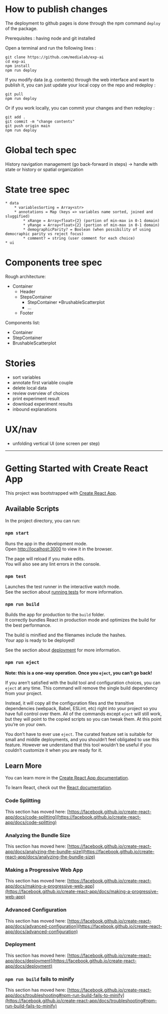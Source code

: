 # How to publish changes

The deployment to github pages is done through the npm command `deploy` of the package.

Prerequisites : having node and git installed

Open a terminal and run the following lines :

```
git clone https://github.com/medialab/exp-ai
cd exp-ai
npm install
npm run deploy
```

If you modify data (e.g. contents) through the web interface and want to publish it, you can just update your local copy on the repo and redeploy :

```
git pull
npm run deploy
```

Or if you work locally, you can commit your changes and then redeploy :

```
git add .
git commit -m "change contents"
git push origin main
npm run deploy
```

# Global tech spec

History navigation management (go back-forward in steps) -> handle with state or history or spatial organization

# State tree spec

```
* data
    * variablesSorting = Array<str>
    * annotations = Map (keys => variables name sorted, joined and sluggified)
        * xRange = Array<float>{2} (portion of min-max in 0-1 domain)
        * yRange = Array<float>{2} (portion of min-max in 0-1 domain)
        * demographicParity? = Boolean (when possibility of using democraphic parity vs reject focus)
        * comment? = string (user comment for each choice)
* ui
```

# Components tree spec

Rough architecture:

* Container
    * Header
    * StepsContainer
        * StepContainer
            *BrushableScatterplot
        * ...
    * Footer
    


Components list:

* Container
* StepContainer
* BrushableScatterplot

# Stories

* sort variables
* annotate first variable couple
* delete local data
* review overview of choices
* print experiment result
* download experiment results
* inbound explanations

# UX/nav

* unfolding vertical UI (one screen per step)


---


# Getting Started with Create React App

This project was bootstrapped with [Create React App](https://github.com/facebook/create-react-app).

## Available Scripts

In the project directory, you can run:

### `npm start`

Runs the app in the development mode.\
Open [http://localhost:3000](http://localhost:3000) to view it in the browser.

The page will reload if you make edits.\
You will also see any lint errors in the console.

### `npm test`

Launches the test runner in the interactive watch mode.\
See the section about [running tests](https://facebook.github.io/create-react-app/docs/running-tests) for more information.

### `npm run build`

Builds the app for production to the `build` folder.\
It correctly bundles React in production mode and optimizes the build for the best performance.

The build is minified and the filenames include the hashes.\
Your app is ready to be deployed!

See the section about [deployment](https://facebook.github.io/create-react-app/docs/deployment) for more information.

### `npm run eject`

**Note: this is a one-way operation. Once you `eject`, you can’t go back!**

If you aren’t satisfied with the build tool and configuration choices, you can `eject` at any time. This command will remove the single build dependency from your project.

Instead, it will copy all the configuration files and the transitive dependencies (webpack, Babel, ESLint, etc) right into your project so you have full control over them. All of the commands except `eject` will still work, but they will point to the copied scripts so you can tweak them. At this point you’re on your own.

You don’t have to ever use `eject`. The curated feature set is suitable for small and middle deployments, and you shouldn’t feel obligated to use this feature. However we understand that this tool wouldn’t be useful if you couldn’t customize it when you are ready for it.

## Learn More

You can learn more in the [Create React App documentation](https://facebook.github.io/create-react-app/docs/getting-started).

To learn React, check out the [React documentation](https://reactjs.org/).

### Code Splitting

This section has moved here: [https://facebook.github.io/create-react-app/docs/code-splitting](https://facebook.github.io/create-react-app/docs/code-splitting)

### Analyzing the Bundle Size

This section has moved here: [https://facebook.github.io/create-react-app/docs/analyzing-the-bundle-size](https://facebook.github.io/create-react-app/docs/analyzing-the-bundle-size)

### Making a Progressive Web App

This section has moved here: [https://facebook.github.io/create-react-app/docs/making-a-progressive-web-app](https://facebook.github.io/create-react-app/docs/making-a-progressive-web-app)

### Advanced Configuration

This section has moved here: [https://facebook.github.io/create-react-app/docs/advanced-configuration](https://facebook.github.io/create-react-app/docs/advanced-configuration)

### Deployment

This section has moved here: [https://facebook.github.io/create-react-app/docs/deployment](https://facebook.github.io/create-react-app/docs/deployment)

### `npm run build` fails to minify

This section has moved here: [https://facebook.github.io/create-react-app/docs/troubleshooting#npm-run-build-fails-to-minify](https://facebook.github.io/create-react-app/docs/troubleshooting#npm-run-build-fails-to-minify)
